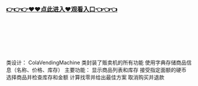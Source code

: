 ### [👉👉👉♥♥点此进入♥观看入口👈👈👈](https://mrddrm.github.io/17c.html)
<br></br><br></br><br></br>
类设计：
ColaVendingMachine 类封装了贩卖机的所有功能
使用字典存储商品信息（名称、价格、库存）
主要功能：
显示商品列表和库存
接受指定面额的硬币
选择商品并检查库存和金额
计算找零并给出最佳方案
取消购买并退款
